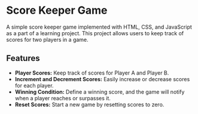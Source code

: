 # Score Keeper Game

A simple score keeper game implemented with HTML, CSS, and JavaScript as a part of a learning project. This project allows users to keep track of scores for two players in a game.

## Features

- **Player Scores:** Keep track of scores for Player A and Player B.
- **Increment and Decrement Scores:** Easily increase or decrease scores for each player.
- **Winning Condition:** Define a winning score, and the game will notify when a player reaches or surpasses it.
- **Reset Scores:** Start a new game by resetting scores to zero.
